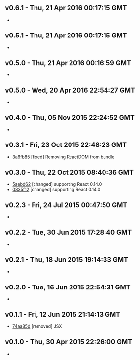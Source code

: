 v0.6.1 - Thu, 21 Apr 2016 00:17:15 GMT
--------------------------------------

- 


v0.5.1 - Thu, 21 Apr 2016 00:17:15 GMT
--------------------------------------

- 


v0.5.0 - Thu, 21 Apr 2016 00:16:59 GMT
--------------------------------------

- 


v0.5.0 - Wed, 20 Apr 2016 22:54:27 GMT
--------------------------------------

- 


v0.4.0 - Thu, 05 Nov 2015 22:24:52 GMT
--------------------------------------

- 


v0.3.1 - Fri, 23 Oct 2015 22:48:23 GMT
--------------------------------------

- [3a6fb85](../../commit/3a6fb85) [fixed] Removing ReactDOM from bundle


v0.3.0 - Thu, 22 Oct 2015 08:40:36 GMT
--------------------------------------

- [5aebd62](../../commit/5aebd62) [changed] supporting React 0.14.0
- [0835f12](../../commit/0835f12) [changed] supporting React 0.14.0


v0.2.3 - Fri, 24 Jul 2015 00:47:50 GMT
--------------------------------------

- 


v0.2.2 - Tue, 30 Jun 2015 17:28:40 GMT
--------------------------------------

- 


v0.2.1 - Thu, 18 Jun 2015 19:14:33 GMT
--------------------------------------

- 


v0.2.0 - Tue, 16 Jun 2015 22:54:31 GMT
--------------------------------------

- 


v0.1.1 - Fri, 12 Jun 2015 21:14:13 GMT
--------------------------------------

- [74aa85d](../../commit/74aa85d) [removed] JSX


v0.1.0 - Thu, 30 Apr 2015 22:26:00 GMT
--------------------------------------

- 


